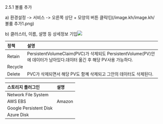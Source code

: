 2.5.1    볼륨 추가

  
a\)    환경설정 -&gt; 서비스 -&gt; 오른쪽 상단 + 모양의 버튼 클릭![](/image.kh/image.kh/볼륨 추가1.png)

b\)    클러스터, 이름, 설명 등 상세정보 기입![](/image.kh/image.kh/볼륨추가2.png)

| 정책 | 설명 |
| :--- | :--- |
| Retain | PersistentVolumeClaim\(PVC\)가 삭제되도 PersistentVolume\(PV\)안에 데이터가 남아있다.데이터 옮긴 후 해당  PV사용 가능하다. |
| Recycle |  |
| Delete | PVC가 삭제되면서 해당 PV도 함꼐 삭제되고 그안의 데이터도 삭제된다. |

| 스토리지 플러그인 | 설명 |
| :--- | :--- |
| Network File System |  |
| AWS EBS | Amazon |
| Google Persistent Disk |  |
| Azure Disk |  |



